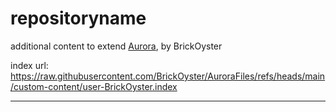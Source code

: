 # repositoryname
additional content to extend [Aurora](https://aurorabuilder.com/), by BrickOyster

index url: https://raw.githubusercontent.com/BrickOyster/AuroraFiles/refs/heads/main/custom-content/user-BrickOyster.index

---